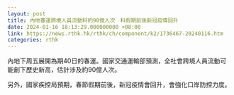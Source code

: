 ```yaml
---
layout: post
title: 內地春運跨境人員流動料約90億人次　料假期前後新冠疫情回升
date: 2024-01-16 18:13:29.000000000 +08:00
link: https://news.rthk.hk/rthk/ch/component/k2/1736467-20240116.htm
categories: rthk
---
```


內地下周五展開為期40日的春運。國家交通運輸部預測，全社會跨境人員流動可能創下歷史新高，估計涉及約90億人次。

另外，國家疾控局預期，春節假期前後，新冠疫情會回升，會強化口岸防控力度。
